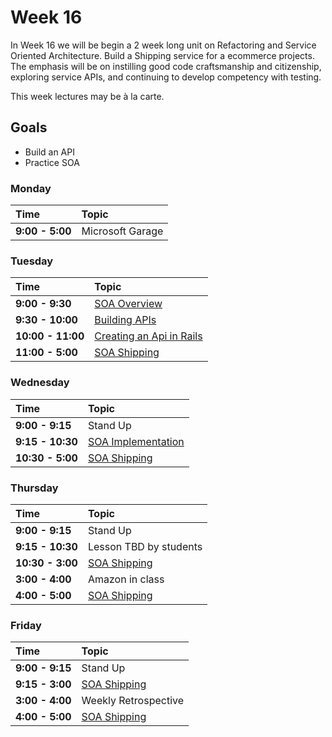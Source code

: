 # Week 16

In Week 16 we will be begin a 2 week long unit on Refactoring and Service Oriented Architecture. Build a Shipping service for a ecommerce projects. The emphasis will be on instilling good code craftsmanship and citizenship, exploring service APIs, and continuing to develop competency with testing.

This week lectures may be à la carte.

## Goals
- Build an API
- Practice SOA

### Monday

| Time             | Topic                                  |
|:-----------------|:---------------------------------------|
| **9:00 - 5:00**  | Microsoft Garage  |

### Tuesday

| Time             | Topic                                     |
|:-----------------|:------------------------------------------|
| **9:00 - 9:30** | [SOA Overview](shipping_service.md) |
| **9:30 - 10:00** | [Building APIs](tuesday/building_apis.md) |
| **10:00 - 11:00**  | [Creating an Api in Rails](../week12/wednesday/creating-an-api-in-rails.md)|
| **11:00 - 5:00** | [SOA Shipping](shipping_service.md)       |


### Wednesday
| Time              | Topic                                                 |
|:------------------|:------------------------------------------------------|
| **9:00 - 9:15**   | Stand Up                                              |
| **9:15 - 10:30**  | [SOA Implementation](wednesday/soa_implementation.md) |
| **10:30 - 5:00**  | [SOA Shipping](shipping_service.md)                   |


### Thursday

| Time             | Topic                               |
|:-----------------|:------------------------------------|
| **9:00 - 9:15**  | Stand Up                            |
| **9:15 - 10:30** | Lesson TBD by students              |
| **10:30 - 3:00** | [SOA Shipping](shipping_service.md) |
| **3:00 - 4:00** | Amazon in class |
| **4:00 - 5:00** | [SOA Shipping](shipping_service.md) |



### Friday

| Time            | Topic                               |
|:----------------|:------------------------------------|
| **9:00 - 9:15** | Stand Up                            |
| **9:15 - 3:00** | [SOA Shipping](shipping_service.md) |
| **3:00 - 4:00** | Weekly Retrospective                |
| **4:00 - 5:00** | [SOA Shipping](shipping_service.md) |
